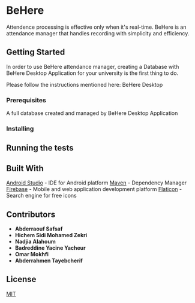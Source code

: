 # BeHere

Attendence processing is effective only when it's real-time. 
BeHere is an attendance manager that handles recording with simplicity and efficiency.

## Getting Started

In order to use BeHere attendance manager, creating a Database with BeHere Desktop Application for your university is the first thing to do.

Please follow the instructions mentioned here: BeHere Desktop

### Prerequisites

A full database created and managed by BeHere Desktop Application

### Installing

## Running the tests

## Built With

[Android Studio](https://developer.android.com/studio/index.html) - IDE for Android platform
[Maven](https://maven.apache.org/) - Dependency Manager
[Firebase](https://firebase.google.com/) - Mobile and web application development platform
[Flaticon](http://www.flaticon.com/) - Search engine for free icons

## Contributors

* **Abderraouf Safsaf**
* **Hichem Sidi Mohamed Zekri**
* **Nadjia Alahoum**
* **Badreddine Yacine Yacheur**
* **Omar Mokhfi**
* **Abderrahmen Tayebcherif**

## License
[MIT](rezrz)
